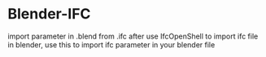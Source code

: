 # Blender-IFC
import parameter in .blend from .ifc
after use IfcOpenShell to import ifc file in blender, use this to import ifc parameter in your blender file
